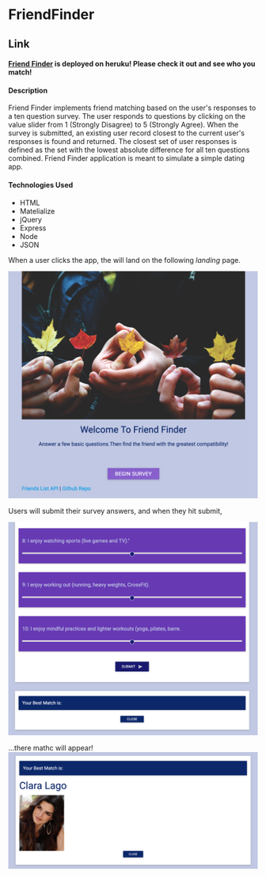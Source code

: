 # FriendFinder

## Link
#### [Friend Finder](https://mysterious-citadel-42272.herokuapp.com) is deployed on heruku!  Please check it out and see who you match!



#### Description
Friend Finder implements friend matching based on the user's responses to a ten question survey. The user responds to questions by clicking on the  value slider from 1 (Strongly Disagree) to 5 (Strongly Agree). When the survey is submitted, an existing user record closest to the current user's responses is found and returned. The closest set of user responses is defined as the set with the lowest absolute difference for all ten questions combined.  Friend Finder application is meant to simulate a simple dating app. 

#### Technologies Used
* HTML
* Matelialize 
* jQuery
* Express
* Node
* JSON


When a user clicks the app, the will land on the following *landing*  page.

![Landing](app/public/img/Landing.png)

Users will submit their survey answers, and when they hit submit, 

![Survey2](app/public/img/survey2.png)


  ...there mathc will appear!  
![match](app/public/img/Match.png)
